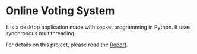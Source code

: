 # Online Voting System
 It is a desktop application made with socket programming in Python. It uses synchronous multithreading. 
 
 For details on this project, please read the <a href="https://github.com/chandanchirag11812444/Project/blob/main/Secure%20E-Voting%20System/ProjectReport.pdf">Report</a>.
